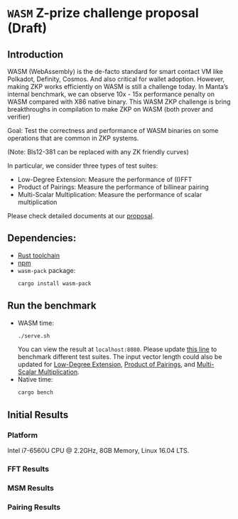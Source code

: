 # `WASM` Z-prize challenge proposal (Draft)

## Introduction
WASM (WebAssembly) is the de-facto standard for smart contact VM like Polkadot, Definity, Cosmos. And also critical for wallet adoption. However, making ZKP works efficiently on WASM is still a challenge today. In Manta’s internal benchmark, we can observe 10x - 15x performance penalty on WASM compared with X86 native binary. This WASM ZKP challenge is bring breakthroughs in compilation to make ZKP on WASM (both prover and verifier)

Goal: Test the correctness and performance of WASM binaries on some operations that are common in ZKP systems.

(Note: Bls12-381 can be replaced with any ZK friendly curves)

In particular, we consider three types of test suites:
* Low-Degree Extension: Measure the performance of (I)FFT
* Product of Pairings: Measure the performance of billinear pairing
* Multi-Scalar Multiplication: Measure the performance of scalar multiplication

Please check detailed documents at our [proposal](https://hackmd.io/@tsunrise/rJ5yqr4Z5/edit).

## Dependencies:
* [Rust toolchain](https://www.rust-lang.org/tools/install)
* [npm](https://www.npmjs.com/get-npm)
* `wasm-pack` package:
    ```bash
    cargo install wasm-pack
    ```

## Run the benchmark
* WASM time:
    ```bash
    ./serve.sh
    ```
    You can view the result at `localhost:8080`.
    Please update [this line](https://github.com/Manta-Network/wasm-zkp-chanllenge/blob/main/www/index.js#L17) to benchmark different test suites.
    The input vector length could also be updated for [Low-Degree Extension](https://github.com/Manta-Network/wasm-zkp-chanllenge/blob/main/src/lib.rs#L12), [Product of Pairings](https://github.com/Manta-Network/wasm-zkp-chanllenge/blob/main/src/lib.rs#L28), and [Multi-Scalar Multiplication](https://github.com/Manta-Network/wasm-zkp-chanllenge/blob/main/src/lib.rs#L21).
* Native time:
    ```bash
    cargo bench
    ```

## Initial Results

### Platform
Intel i7-6560U CPU @ 2.2GHz, 8GB Memory, Linux 16.04 LTS.

### FFT Results



### MSM Results

### Pairing Results




